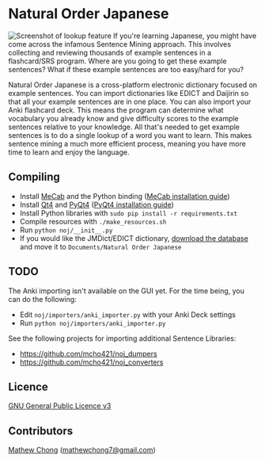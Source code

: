 Natural Order Japanese
======================
![Screenshot of lookup feature](https://cloud.githubusercontent.com/assets/1934920/4873818/1c72537c-6227-11e4-893d-d2117fa18b0a.png)
If you're learning Japanese, you might have come across the infamous Sentence Mining approach. 
This involves collecting and reviewing thousands of example sentences in a flashcard/SRS program.
Where are you going to get these example sentences?
What if these example sentences are too easy/hard for you?

Natural Order Japanese is a cross-platform electronic dictionary focused on example sentences. 
You can import dictionaries like EDICT and Daijirin so that all your example sentences are in one place.
You can also import your Anki flashcard deck. This means the program can determine what vocabulary you 
already know and give difficulty scores to the example sentences relative to your knowledge.
All that's needed to get example sentences is to do a single lookup of a word you want to learn.
This makes sentence mining a much more efficient process, meaning you have more time to learn and enjoy the language.

Compiling
---------
 - Install [MeCab](https://code.google.com/p/mecab/) and the Python binding ([MeCab installation guide](https://github.com/mcho421/noj/blob/master/installing-mecab-python.md))
 - Install [Qt4](http://qt-project.org/) and [PyQt4](http://www.riverbankcomputing.com/software/pyqt/intro) ([PyQt4 installation guide](http://www.pythoncentral.io/install-pyside-pyqt-on-windows-mac-linux/))
 - Install Python libraries with ```sudo pip install -r requirements.txt```
 - Compile resources with ```./make_resources.sh```
 - Run ```python noj/__init__.py```
 - If you would like the JMDict/EDICT dictionary, [download the database](   https://drive.google.com/file/d/0BxolPhoJ07QdY0tDT0ltckRyM00/view?usp=sharing) and move it to `Documents/Natural Order Japanese`

TODO
----
The Anki importing isn't available on the GUI yet. For the time being, you can do the following:
 - Edit ```noj/importers/anki_importer.py``` with your Anki Deck settings
 - Run `python noj/importers/anki_importer.py`

See the following projects for importing additional Sentence Libraries:
 - https://github.com/mcho421/noj_dumpers
 - https://github.com/mcho421/noj_converters

Licence
-------
[GNU General Public Licence v3](http://www.gnu.org/copyleft/gpl.html)

Contributors
------------
[Mathew Chong](https://github.com/mcho421) (mathewchong7@gmail.com)
